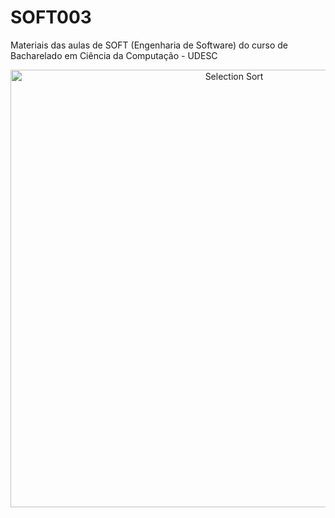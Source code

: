 # SOFT003
Materiais das aulas de SOFT (Engenharia de Software) do curso de Bacharelado em Ciência da Computação - UDESC

<p align="center">
  <img class="gatsby-resp-image-image" src="https://encrypted-tbn0.gstatic.com/images?q=tbn:ANd9GcS9Kw6oknQRAvRTHI9-THFmZjOlIG09oMtLShRL6N0n689aVujeO1AQ3DkJ7V_Lm7feZ6A&usqp=CAU" width="700" title="Selection Sort">
</p>
